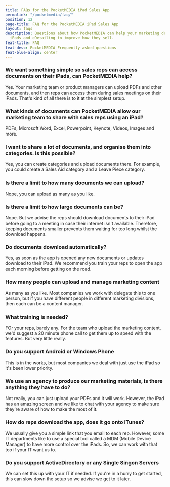 ```yaml
---
title: FAQs for the PocketMEDIA iPad Sales App
permalink: "/pocketmedia/faq/"
position: 12
page-title: FAQ for the PocketMEDIA iPad Sales App
layout: faqs
description: Questions about how PocketMEDIA can help your marketing department use
  iPads and eDetailing to improve how they sell.
feat-title: FAQ
feat-desc: PocketMEDIA Frequently asked questions
feat-blue-align: center
---
```


### We want something simple so sales reps can access documents on their iPads, can PocketMEDIA help?

Yes. Your marketing team or product managers can upload PDFs and other documents, and then reps can access them during sales meetings on their iPads. That's kind of all there is to it at the simplest setup.

### What kinds of documents can PocketMEDIA allow our marketing team to share with sales reps using an iPad?

PDFs, Microsoft Word, Excel, Powerpoint, Keynote, Videos, Images and more.

### I want to share a lot of documents, and organise them into categories. Is this possible?

Yes, you can create categories and upload documents there. For example, you could create a Sales Aid category and a Leave Piece category.

### Is there a limit to how many documents we can upload?

Nope, you can upload as many as you like.

### Is there a limit to how large documents can be?

Nope. But we advise the reps should download documents to their iPad before going to a meeting in case their internet isn't available. Therefore, keeping documents smaller prevents them waiting for too long whilst the download happens.

### Do documents download automatically?

Yes, as soon as the app is opened any new documents or updates download to their iPad. We recommend you train your reps to open the app each morning before getting on the road.

### How many people can upload and manage marketing content

As many as you like. Most companies we work with delegate this to one person, but if you have different people in different marketing divisions, then each can be a content manager.

### What training is needed?

FOr your reps, barely any. For the team who upload the marketing content, we'd suggest a 20 minute phone call to get them up to speed with the features. But very little really.

### Do you support Android or Windows Phone

This is in the works, but most companies we deal with just use the iPad so it's been lower priority.

### We use an agency to produce our marketing materials, is there anything they have to do?

Not really, you can just upload your PDFs and it will work. However, the iPad has an amazing screen and we like to chat with your agency to make sure they're aware of how to make the most of it.

### How do reps download the app, does it go onto iTunes?

We usually give you a simple link that you email to each rep. However, some IT departments like to use a special tool called a MDM (Mobile Device Manager) to have more control over the iPads. So, we can work with that too if your IT want us to.

### Do you support ActiveDirectory or any Single Singon Servers

We can set this up with your IT if needed. If you're in a hurry to get started, this can slow down the setup so we advise we get to it later.
